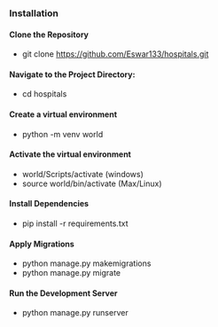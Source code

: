 ### Installation
#### Clone the Repository
- git clone https://github.com/Eswar133/hospitals.git
#### Navigate to the Project Directory:
- cd hospitals
#### Create a virtual environment
- python -m venv world
#### Activate the virtual environment
- world/Scripts/activate (windows)
- source world/bin/activate (Max/Linux)
#### Install Dependencies 
- pip install -r requirements.txt
#### Apply Migrations
- python manage.py makemigrations
- python manage.py migrate
####  Run the Development Server
- python manage.py runserver
